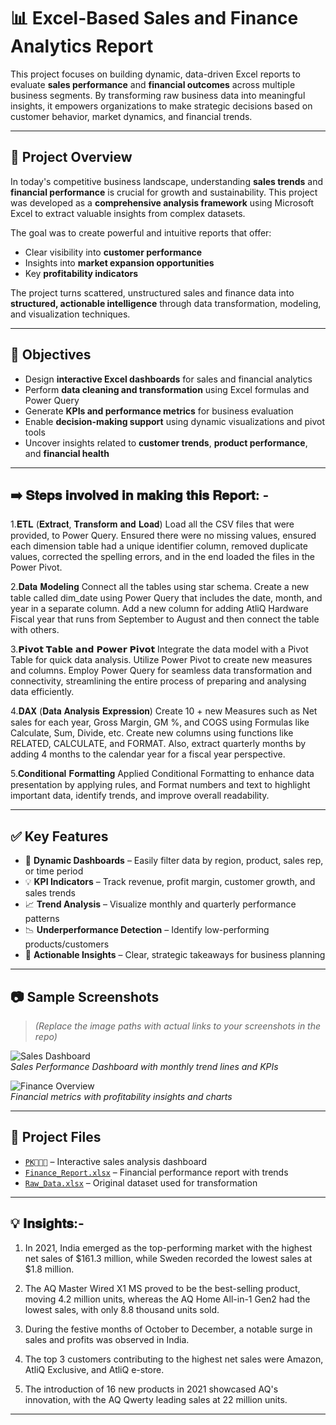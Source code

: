 # 📊 Excel-Based Sales and Finance Analytics Report

This project focuses on building dynamic, data-driven Excel reports to evaluate **sales performance** and **financial outcomes** across multiple business segments. By transforming raw business data into meaningful insights, it empowers organizations to make strategic decisions based on customer behavior, market dynamics, and financial trends.

---

## 🌟 Project Overview

In today's competitive business landscape, understanding **sales trends** and **financial performance** is crucial for growth and sustainability. This project was developed as a **comprehensive analysis framework** using Microsoft Excel to extract valuable insights from complex datasets.

The goal was to create powerful and intuitive reports that offer:

- Clear visibility into **customer performance**
- Insights into **market expansion opportunities**
- Key **profitability indicators**

The project turns scattered, unstructured sales and finance data into **structured, actionable intelligence** through data transformation, modeling, and visualization techniques.

---

## 🎯 Objectives

- Design **interactive Excel dashboards** for sales and financial analytics  
- Perform **data cleaning and transformation** using Excel formulas and Power Query  
- Generate **KPIs and performance metrics** for business evaluation  
- Enable **decision-making support** using dynamic visualizations and pivot tools  
- Uncover insights related to **customer trends**, **product performance**, and **financial health**

---

## ➡️ 𝐒𝐭𝐞𝐩𝐬 𝐢𝐧𝐯𝐨𝐥𝐯𝐞𝐝 𝐢𝐧 𝐦𝐚𝐤𝐢𝐧𝐠 𝐭𝐡𝐢𝐬 𝐑𝐞𝐩𝐨𝐫𝐭: -

1.𝐄𝐓𝐋 (𝐄𝐱𝐭𝐫𝐚𝐜𝐭, 𝐓𝐫𝐚𝐧𝐬𝐟𝐨𝐫𝐦 𝐚𝐧𝐝 𝐋𝐨𝐚𝐝) Load all the CSV files that were provided, to Power Query. Ensured there were no missing values, ensured each dimension table had a unique identifier column, removed duplicate values, corrected the spelling errors, and in the end loaded the files in the Power Pivot.

2.𝐃𝐚𝐭𝐚 𝐌𝐨𝐝𝐞𝐥𝐢𝐧𝐠 Connect all the tables using star schema. Create a new table called dim_date using Power Query that includes the date, month, and year in a separate column. Add a new column for adding AtliQ Hardware Fiscal year that runs from September to August and then connect the table with others.

3.𝗣𝗶𝘃𝗼𝘁 𝗧𝗮𝗯𝗹𝗲 𝗮𝗻𝗱 𝗣𝗼𝘄𝗲𝗿 𝗣𝗶𝘃𝗼𝘁 Integrate the data model with a Pivot Table for quick data analysis. Utilize Power Pivot to create new measures and columns. Employ Power Query for seamless data transformation and connectivity, streamlining the entire process of preparing and analysing data efficiently.

4.𝐃𝐀𝐗 (𝐃𝐚𝐭𝐚 𝐀𝐧𝐚𝐥𝐲𝐬𝐢𝐬 𝐄𝐱𝐩𝐫𝐞𝐬𝐬𝐢𝐨𝐧) Create 10 + new Measures such as Net sales for each year, Gross Margin, GM %, and COGS using Formulas like Calculate, Sum, Divide, etc. Create new columns using functions like RELATED, CALCULATE, and FORMAT. Also, extract quarterly months by adding 4 months to the calendar year for a fiscal year perspective.

5.𝐂𝐨𝐧𝐝𝐢𝐭𝐢𝐨𝐧𝐚𝐥 𝐅𝐨𝐫𝐦𝐚𝐭𝐭𝐢𝐧𝐠 Applied Conditional Formatting to enhance data presentation by applying rules, and Format numbers and text to highlight important data, identify trends, and improve overall readability.

---

## ✅ Key Features

- 📌 **Dynamic Dashboards** – Easily filter data by region, product, sales rep, or time period  
- 💡 **KPI Indicators** – Track revenue, profit margin, customer growth, and sales trends  
- 📈 **Trend Analysis** – Visualize monthly and quarterly performance patterns  
- 📉 **Underperformance Detection** – Identify low-performing products/customers  
- 🧠 **Actionable Insights** – Clear, strategic takeaways for business planning  

---

## 📷 Sample Screenshots

> *(Replace the image paths with actual links to your screenshots in the repo)*

![Sales Dashboard](images/sales_dashboard.png)  
*Sales Performance Dashboard with monthly trend lines and KPIs*

![Finance Overview](images/finance_overview.png)  
*Financial metrics with profitability insights and charts*

---

## 📂 Project Files

- [`PK`](link-to-your-sales-file) – Interactive sales analysis dashboard  
- [`Finance_Report.xlsx`](link-to-your-finance-file) – Financial performance report with trends  
- [`Raw_Data.xlsx`](link-to-your-raw-data) – Original dataset used for transformation  

---

## 💡 𝐈𝐧𝐬𝐢𝐠𝐡𝐭𝐬:-
1. In 2021, India emerged as the top-performing market with the highest net sales of $161.3 million, while Sweden recorded the lowest sales at $1.8 million.

2. The AQ Master Wired X1 MS proved to be the best-selling product, moving 4.2 million units, whereas the AQ Home All-in-1 Gen2 had the lowest sales, with only 8.8 thousand units sold.

3. During the festive months of October to December, a notable surge in sales and profits was observed in India.

4. The top 3 customers contributing to the highest net sales were Amazon, AtliQ Exclusive, and AtliQ e-store.

5. The introduction of 16 new products in 2021 showcased AQ's innovation, with the AQ Qwerty leading sales at 22 million units.

---

